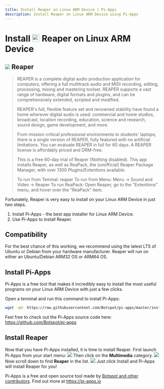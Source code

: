 ```yaml
---
title: Install Reaper on Linux ARM Device | Pi-Apps
description: Install Reaper on Linux ARM Device using Pi-Apps
---
```

<div class="simple-install-content content">

# Install <img src="/img/app-icons/Reaper/icon-64.png" height=24> Reaper on Linux ARM Device

## <img src="/img/app-icons/Reaper/icon-64.png"> Reaper
> REAPER is a complete digital audio production application for computers, offering a full multitrack audio and MIDI recording, editing, processing, mixing and mastering toolset.
> REAPER supports a vast range of hardware, digital formats and plugins, and can be comprehensively extended, scripted and modified.
> 
> REAPER's full, flexible feature set and renowned stability have found a home wherever digital audio is used: commercial and home studios, broadcast, location recording, education, science and research, sound design, game development, and more.
> 
> From mission-critical professional environments to students' laptops, there is a single version of REAPER, fully featured with no artificial limitations. You can evaluate REAPER in full for 60 days. A REAPER license is affordably priced and DRM-free.
> 
> This is a free 60-day trial of Reaper (Nothing disabled).
> This app installs Reaper, as well as ReaPack, the (unofficial) Reaper Package Manager, with over 1300 Plugins/Extentions available.
> 
> To run from Teminal: reaper
> To run from Menu: Menu -> Sound and Video -> Reaper 
> To run ReaPack: Open Reaper, go to the "Extentions" menu, and hover over the "ReaPack" item.

Fortunately, Reaper is very easy to install on your Linux ARM Device in just two steps.
1. Install Pi-Apps - the best app installer for Linux ARM Device.
2. Use Pi-Apps to install Reaper.
</div>
<div class="simple-install-content content">

## Compatibility
For the best chance of this working, we recommend using the latest LTS of Ubuntu or Debian from your hardware manufacturer.
Reaper will run on either an Ubuntu/Debian ARM32 OS or ARM64 OS.
</div>
<div class="simple-install-content content">

## Install Pi-Apps

Pi-Apps is a free tool that makes it incredibly easy to install the most useful programs on your Linux ARM Device with just a few clicks.

Open a terminal and run this command to install Pi-Apps:
```bash
wget -qO- https://raw.githubusercontent.com/Botspot/pi-apps/master/install | bash
```
Feel free to check out the Pi-Apps source code here: https://github.com/Botspot/pi-apps
</div>
<div class="simple-install-content content">

## Install Reaper

Now that you have Pi-Apps installed, it is time to install Reaper.
First launch Pi-Apps from your start menu:
<img src="/img/start-menu.png">
Then click on the <b>Multimedia</b> category.
<img src="/img/category-selections/Multimedia.png">
Now scroll down to find <b>Reaper</b> in the list.
<img src="/img/app-icons/Reaper/app-selection.png">
Just click Install and Pi-Apps will install Reaper for you!
</div>
<div class="simple-install-content content">

Pi-Apps is a free and open source tool made by [Botspot and other contributors](/about/#contributors). Find out more at https://pi-apps.io
</div>
